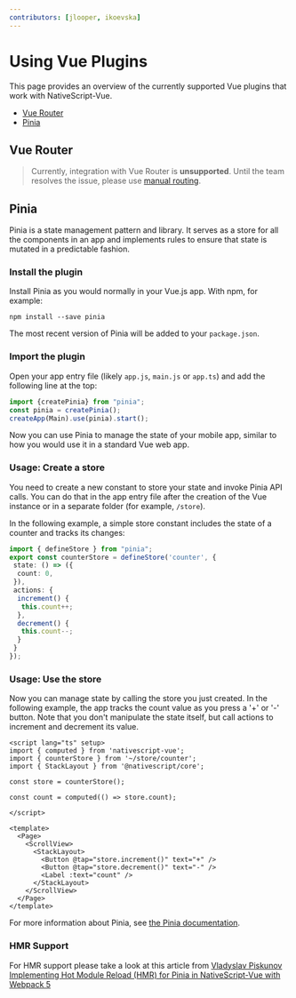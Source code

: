 ```yaml
---
contributors: [jlooper, ikoevska]
---
```


# Using Vue Plugins

This page provides an overview of the currently supported Vue plugins that work with NativeScript-Vue.

- [Vue Router](#vue-router)
- [Pinia](#pinia)

## Vue Router

> Currently, integration with Vue Router is **unsupported**. Until the team resolves the issue, please use [manual routing](/en/docs/routing/manual-routing).

## Pinia

Pinia is a state management pattern and library. It serves as a store for all the components in an app and implements rules to ensure that state is mutated in a predictable fashion.

### Install the plugin

Install Pinia as you would normally in your Vue.js app. With npm, for example:

```shell
npm install --save pinia
```

The most recent version of Pinia will be added to your `package.json`.

### Import the plugin

Open your app entry file (likely `app.js`, `main.js` or `app.ts`) and add the following line at the top:

```ts
import {createPinia} from "pinia";
const pinia = createPinia();
createApp(Main).use(pinia).start();
```

Now you can use Pinia to manage the state of your mobile app, similar to how you would use it in a standard Vue web app.

### Usage: Create a store

You need to create a new constant to store your state and invoke Pinia API calls. You can do that in the app entry file after the creation of the Vue instance or in a separate folder (for example, `/store`).

In the following example, a simple store constant includes the state of a counter and tracks its changes:

```ts
import { defineStore } from "pinia";
export const counterStore = defineStore('counter', {
 state: () => ({
  count: 0,
 }),
 actions: {
  increment() {
   this.count++;
  },
  decrement() {
   this.count--;
  }
 }
});
```

### Usage: Use the store

Now you can manage state by calling the store you just created. In the following example, the app tracks the count value as you press a '+' or '-' button. Note that you don't manipulate the state itself, but call actions to increment and decrement its value.

```Vue
<script lang="ts" setup>
import { computed } from 'nativescript-vue';
import { counterStore } from '~/store/counter';
import { StackLayout } from '@nativescript/core';

const store = counterStore();

const count = computed(() => store.count);

</script>

<template>
  <Page>
    <ScrollView>
      <StackLayout>
        <Button @tap="store.increment()" text="+" />
        <Button @tap="store.decrement()" text="-" />
        <Label :text="count" />
      </StackLayout>
    </ScrollView>
  </Page>
</template>
```

For more information about Pinia, see [the Pinia documentation](https://pinia.vuejs.org/).

### HMR Support

For HMR support please take a look at this article from [Vladyslav Piskunov](https://twitter.com/vladyslav_p) [Implementing Hot Module Reload (HMR) for Pinia in NativeScript-Vue with Webpack 5](https://medium.com/@vladyslav_uk/implementing-hot-module-reload-hmr-for-pinia-in-nativescript-vue-with-webpack-5-1754604ff00f)
<!--
For more examples about how to manage the elements of Vuex, explore the [`/store` folder](https://github.com/tralves/groceries-ns-vue/tree/master/app/store/) of the NativeScript-Vue Groceries sample.
-->